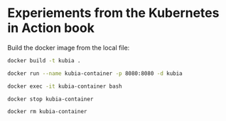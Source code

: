 # Experiements from the Kubernetes in Action book

Build the docker image from the local file:

```sh
docker build -t kubia .
```

```sh
docker run --name kubia-container -p 8080:8080 -d kubia
```

```sh
docker exec -it kubia-container bash
```

```sh
docker stop kubia-container
```

```sh
docker rm kubia-container
```

